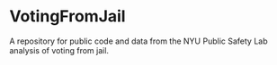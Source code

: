 # VotingFromJail
A repository for public code and data from the NYU Public Safety Lab analysis of voting from jail.
